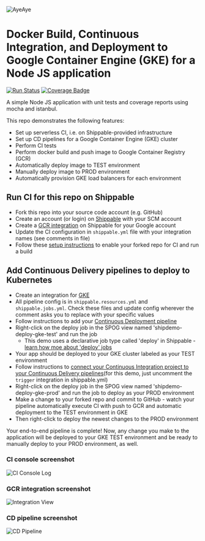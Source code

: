 ![AyeAye](https://github.com/shippableSamples/node-build-push-docker-hub/blob/master/public/resources/images/captain.png)

# Docker Build, Continuous Integration, and Deployment to Google Container Engine (GKE) for a Node JS application
[![Run Status](https://api.shippable.com/projects/5885ecca11c45a1000af5760/badge?branch=master)](https://app.shippable.com/projects/5885ecca11c45a1000af5760)
[![Coverage Badge](https://api.shippable.com/projects/5885ecca11c45a1000af5760/coverageBadge?branch=master)](https://app.shippable.com/projects/5885ecca11c45a1000af5760)


A simple Node JS application with unit tests and coverage reports using mocha
and istanbul.   

This repo demonstrates the following features:
* Set up serverless CI, i.e. on Shippable-provided infrastructure
* Set up CD pipelines for a Google Container Engine (GKE) cluster
* Perform CI tests
* Perform docker build and push image to Google Container Registry (GCR)
* Automatically deploy image to TEST environment 
* Manually deploy image to PROD environment 
* Automatically provision GKE load balancers for each environment  

## Run CI for this repo on Shippable
* Fork this repo into your source code account (e.g. GitHub)
* Create an account (or login) on [Shippable](www.shippable.com) with your SCM account
* Create a [GCR integration](http://docs.shippable.com/integrations/imageRegistries/gcr/) on Shippable for your Google account
* Update the CI configuration in `shippable.yml` file with your integration names (see comments in file)
* Follow these [setup instructions](http://docs.shippable.com/ci/runFirstBuild/) to enable your forked repo for CI and run a build 

## Add Continuous Delivery pipelines to deploy to Kubernetes

* Create an integration for [GKE](http://docs.shippable.com/integrations/containerServices/gke/)
* All pipeline config is in `shippable.resources.yml` and `shippable.jobs.yml`. Check these files and update config wherever the comment asks you to replace with your specific values
* Follow instructions to add your [Continuous Deployment pipeline](http://docs.shippable.com/tutorials/pipelines/howToAddSyncRepos/)
* Right-click on the deploy job in the SPOG view named 'shipdemo-deploy-gke-test' and run the job
  * This demo uses a declarative job type called 'deploy' in Shippable - [learn how moe about 'deploy' jobs](http://docs.shippable.com/pipelines/jobs/deploy/) 
* Your app should be deployed to your GKE cluster labeled as your TEST environment
* Follow instructions to [connect your Continuous Integration project to your Continuous Delivery pipelines](http://docs.shippable.com/tutorials/pipelines/connectingCiPipelines/)(for this demo, just uncomment the `trigger` integration in shippable.yml)
* Right-click on the deploy job in the SPOG view named 'shipdemo-deploy-gke-prod' and run the job to deploy as your PROD environment
* Make a change to your forked repo and commit to GitHub - watch your pipeline automatically execute CI with push to GCR and automatic deployment to the TEST environment in GKE
* Then right-click to deploy the newest changes to the PROD environment

Your end-to-end pipeline is complete! Now, any change you make to the application will be deployed to your GKE TEST environment and be ready to manually deploy to your PROD environment, as well.

### CI console screenshot
![CI Console Log](https://github.com/shippableSamples/node-gcr-deploy-gke-loadbalancer/blob/master/public/resources/images/shipdemo-gke-loadbalancer-CI.png)

### GCR integration screenshot
![Integration View](https://github.com/shippableSamples/node-gcr-deploy-gke-loadbalancer/blob/master/public/resources/images/shipdemo-gke-loadbalancer-GCR.png)

### CD pipeline  screenshot
![CD Pipeline](https://github.com/shippableSamples/node-gcr-deploy-gke-loadbalancer/blob/master/public/resources/images/shipdemo-gke-loadbalancer-CD.png)
